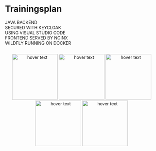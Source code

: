 # Trainingsplan

JAVA BACKEND <br/>
SECURED WITH KEYCLOAK<br/>
USING VISUAL STUDIO CODE<br/>
FRONTEND SERVED BY NGINX<br/>
WILDFLY RUNNING ON DOCKER<br/>

<div style="display:table-cell; vertical-align:middle; text-align:center">
	<p>
  	<img src="https://www.cbronline.com/wp-content/uploads/2016/06/Java.png" width="150" title="hover text">
		<img src="https://avatars2.githubusercontent.com/u/4921466?s=400&v=4" width="150" title="hover text">
		<img src="https://en.wikipedia.org/wiki/Visual_Studio_Code#/media/File:Visual_Studio_Code_1.18_icon.svg" 
			width="150" title="hover text">
		<img src="https://assets.t3n.sc/news/wp-content/uploads/2016/03/nginx-hoster-featured-620x349.jpg?auto=format&h=349&ixlib=php-2.1.1&w=620" 
			width="150" title="hover text">
		<img src="https://www.docker.com/sites/default/files/social/docker_facebook_share.png" width="150" title="hover text">
	</p>
</div>


